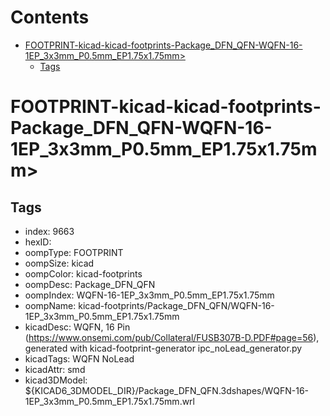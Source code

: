 



Contents
========

* [FOOTPRINT-kicad-kicad-footprints-Package_DFN_QFN-WQFN-16-1EP_3x3mm_P0.5mm_EP1.75x1.75mm>](#footprint-kicad-kicad-footprints-package_dfn_qfn-wqfn-16-1ep_3x3mm_p05mm_ep175x175mm)
	* [Tags](#tags)

# FOOTPRINT-kicad-kicad-footprints-Package_DFN_QFN-WQFN-16-1EP_3x3mm_P0.5mm_EP1.75x1.75mm>

## Tags

- index: 9663
- hexID: 
- oompType: FOOTPRINT
- oompSize: kicad
- oompColor: kicad-footprints
- oompDesc: Package_DFN_QFN
- oompIndex: WQFN-16-1EP_3x3mm_P0.5mm_EP1.75x1.75mm
- oompName: kicad-footprints/Package_DFN_QFN/WQFN-16-1EP_3x3mm_P0.5mm_EP1.75x1.75mm
- kicadDesc: WQFN, 16 Pin (https://www.onsemi.com/pub/Collateral/FUSB307B-D.PDF#page=56), generated with kicad-footprint-generator ipc_noLead_generator.py
- kicadTags: WQFN NoLead
- kicadAttr: smd
- kicad3DModel: ${KICAD6_3DMODEL_DIR}/Package_DFN_QFN.3dshapes/WQFN-16-1EP_3x3mm_P0.5mm_EP1.75x1.75mm.wrl
